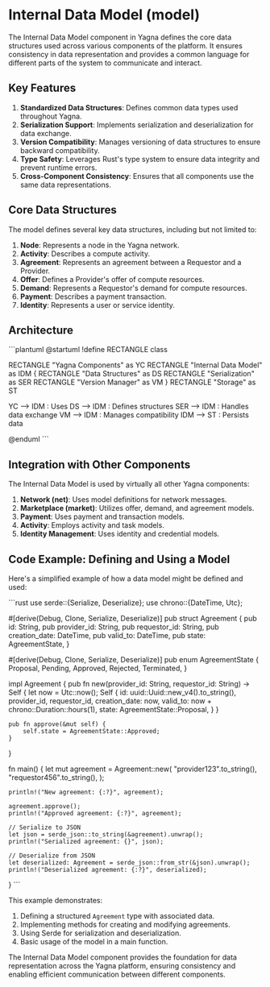 # Internal Data Model (model)

The Internal Data Model component in Yagna defines the core data structures used across various components of the platform. It ensures consistency in data representation and provides a common language for different parts of the system to communicate and interact.

## Key Features

1. **Standardized Data Structures**: Defines common data types used throughout Yagna.
2. **Serialization Support**: Implements serialization and deserialization for data exchange.
3. **Version Compatibility**: Manages versioning of data structures to ensure backward compatibility.
4. **Type Safety**: Leverages Rust's type system to ensure data integrity and prevent runtime errors.
5. **Cross-Component Consistency**: Ensures that all components use the same data representations.

## Core Data Structures

The model defines several key data structures, including but not limited to:

1. **Node**: Represents a node in the Yagna network.
2. **Activity**: Describes a compute activity.
3. **Agreement**: Represents an agreement between a Requestor and a Provider.
4. **Offer**: Defines a Provider's offer of compute resources.
5. **Demand**: Represents a Requestor's demand for compute resources.
6. **Payment**: Describes a payment transaction.
7. **Identity**: Represents a user or service identity.

## Architecture

\```plantuml
@startuml
!define RECTANGLE class

RECTANGLE "Yagna Components" as YC
RECTANGLE "Internal Data Model" as IDM {
RECTANGLE "Data Structures" as DS
RECTANGLE "Serialization" as SER
RECTANGLE "Version Manager" as VM
}
RECTANGLE "Storage" as ST

YC --> IDM : Uses
DS --> IDM : Defines structures
SER --> IDM : Handles data exchange
VM --> IDM : Manages compatibility
IDM --> ST : Persists data

@enduml
\```

## Integration with Other Components

The Internal Data Model is used by virtually all other Yagna components:

1. **Network (net)**: Uses model definitions for network messages.
2. **Marketplace (market)**: Utilizes offer, demand, and agreement models.
3. **Payment**: Uses payment and transaction models.
4. **Activity**: Employs activity and task models.
5. **Identity Management**: Uses identity and credential models.

## Code Example: Defining and Using a Model

Here's a simplified example of how a data model might be defined and used:

\```rust
use serde::{Serialize, Deserialize};
use chrono::{DateTime, Utc};

#[derive(Debug, Clone, Serialize, Deserialize)]
pub struct Agreement {
pub id: String,
pub provider_id: String,
pub requestor_id: String,
pub creation_date: DateTime<Utc>,
pub valid_to: DateTime<Utc>,
pub state: AgreementState,
}

#[derive(Debug, Clone, Serialize, Deserialize)]
pub enum AgreementState {
Proposal,
Pending,
Approved,
Rejected,
Terminated,
}

impl Agreement {
pub fn new(provider_id: String, requestor_id: String) -> Self {
let now = Utc::now();
Self {
id: uuid::Uuid::new_v4().to_string(),
provider_id,
requestor_id,
creation_date: now,
valid_to: now + chrono::Duration::hours(1),
state: AgreementState::Proposal,
}
}

    pub fn approve(&mut self) {
        self.state = AgreementState::Approved;
    }

}

fn main() {
let mut agreement = Agreement::new(
"provider123".to_string(),
"requestor456".to_string(),
);

    println!("New agreement: {:?}", agreement);

    agreement.approve();
    println!("Approved agreement: {:?}", agreement);

    // Serialize to JSON
    let json = serde_json::to_string(&agreement).unwrap();
    println!("Serialized agreement: {}", json);

    // Deserialize from JSON
    let deserialized: Agreement = serde_json::from_str(&json).unwrap();
    println!("Deserialized agreement: {:?}", deserialized);

}
\```

This example demonstrates:

1. Defining a structured `Agreement` type with associated data.
2. Implementing methods for creating and modifying agreements.
3. Using Serde for serialization and deserialization.
4. Basic usage of the model in a main function.

The Internal Data Model component provides the foundation for data representation across the Yagna platform, ensuring consistency and enabling efficient communication between different components.
